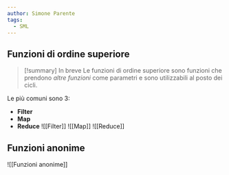 ```yaml
---
author: Simone Parente
tags:
  - SML
---
```

## Funzioni di ordine superiore
>[!summary] In breve
>Le funzioni di ordine superiore sono funzioni che prendono *altre funzioni* come parametri e sono utilizzabili al posto dei cicli.

Le più comuni sono 3:
- **Filter**
- **Map**
- **Reduce**
![[Filter]]
![[Map]]
![[Reduce]]
## Funzioni anonime
![[Funzioni anonime]]